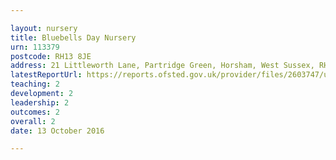 ```yaml
---

layout: nursery
title: Bluebells Day Nursery
urn: 113379
postcode: RH13 8JE
address: 21 Littleworth Lane, Partridge Green, Horsham, West Sussex, RH13 8JE
latestReportUrl: https://reports.ofsted.gov.uk/provider/files/2603747/urn/113379.pdf
teaching: 2
development: 2
leadership: 2
outcomes: 2
overall: 2
date: 13 October 2016

---
```

